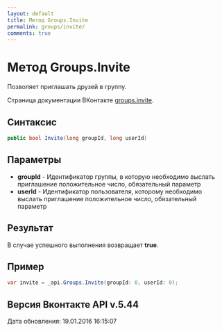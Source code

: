 ```yaml
---
layout: default
title: Метод Groups.Invite
permalink: groups/invite/
comments: true
---
```

# Метод Groups.Invite
Позволяет приглашать друзей в группу.

Страница документации ВКонтакте [groups.invite](https://vk.com/dev/groups.invite).

## Синтаксис
``` csharp
public bool Invite(long groupId, long userId)
```

## Параметры
+ **groupId** - Идентификатор группы, в которую необходимо выслать приглашение положительное число, обязательный параметр
+ **userId** - Идентификатор пользователя, которому необходимо выслать приглашение положительное число, обязательный параметр

## Результат
В случае успешного выполнения возвращает **true**.

## Пример
``` csharp
var invite = _api.Groups.Invite(groupId: 0, userId: 0);
```

## Версия Вконтакте API v.5.44
Дата обновления: 19.01.2016 16:15:07
